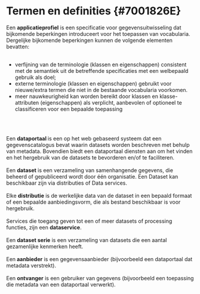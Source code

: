 # Termen en definities {#7001826E}
Een <b>applicatieprofiel</b> is een specificatie voor gegevensuitwisseling dat bijkomende beperkingen introduceert voor het toepassen van vocabularia. Dergelijke bijkomende beperkingen kunnen de volgende elementen bevatten:
<br/>
<br/>
- verfijning van de terminologie (klassen en eigenschappen) consistent met de semantiek uit de betreffende specificaties met een welbepaald gebruik als doel;
- externe terminologie (klassen en eigenschappen) gebruikt voor nieuwe/extra termen die niet in de bestaande vocabularia voorkomen.
- meer nauwkeurigheid kan worden bereikt door klassen en klasse-attributen (eigenschappen) als verplicht, aanbevolen of optioneel te classificeren voor een bepaalde toepassing
<br/>
<br/>

Een <b>dataportaal </b>is een op het web gebaseerd systeem dat een gegevenscatalogus bevat waarin datasets worden beschreven met behulp van metadata. Bovendien biedt een dataportaal diensten aan om het vinden en het hergebruik van de datasets te bevorderen en/of te faciliteren.
<br/>
<br/>
Een <b>dataset</b> is een verzameling van samenhangende gegevens, die beheerd of gepubliceerd wordt door één organisatie. Een Dataset kan beschikbaar zijn via distributies of Data services.
<br/>
<br/>
Elke <b>distributie</b> is de werkelijke data van de dataset in een bepaald formaat of een bepaalde aanbiedingsvorm, die als bestand beschikbaar is voor hergebruik.
<br/>
<br/>
Services die toegang geven tot een of meer datasets of processing functies, zijn een <b>dataservice</b>.
<br/>
<br/>
Een <b>dataset serie</b> is een verzameling van datasets die een aantal gezamenlijke kenmerken heeft.
<br/>
<br/>
Een<b> aanbieder</b> is een gegevensaanbieder (bijvoorbeeld een dataportaal dat metadata verstrekt).
<br/>
<br/>
Een <b>ontvanger</b> is een gebruiker van gegevens (bijvoorbeeld een toepassing die metadata van een dataportaal verwerkt).
<section data-include-format='markdown' data-include='006-Namespaces.md'></section>
